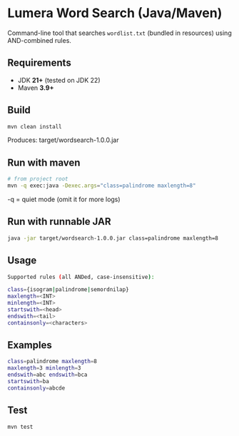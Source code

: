 # Lumera Word Search (Java/Maven)

Command-line tool that searches `wordlist.txt` (bundled in resources) using AND-combined rules.

## Requirements
- JDK **21+** (tested on JDK 22)
- Maven **3.9+**

## Build
```bash
mvn clean install
```
Produces: target/wordsearch-1.0.0.jar

## Run with maven
```bash
# from project root
mvn -q exec:java -Dexec.args="class=palindrome maxlength=8"
```
-q = quiet mode (omit it for more logs)

## Run with runnable JAR
```bash
java -jar target/wordsearch-1.0.0.jar class=palindrome maxlength=8
```

## Usage
```bash
Supported rules (all ANDed, case-insensitive):

class={isogram|palindrome|semordnilap}
maxlength=<INT>
minlength=<INT>
startswith=<head>
endswith=<tail>
containsonly=<characters>
```

## Examples
```bash
class=palindrome maxlength=8
maxlength=3 minlength=3
endswith=abc endswith=bca
startswith=ba
containsonly=abcde
```

## Test
```bash
mvn test
```

